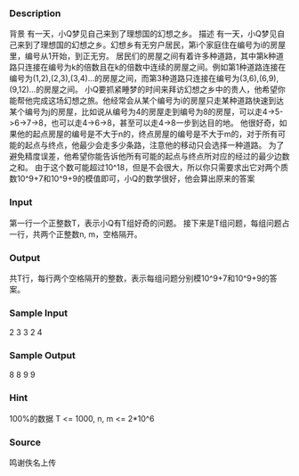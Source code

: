 
### Description
背景
有一天，小Q梦见自己来到了理想国的幻想之乡。
描述
有一天，小Q梦见自己来到了理想国的幻想之乡。幻想乡有无穷户居民，第i个家庭住在编号为i的房屋里，编号从1开始，到正无穷。
居民们的房屋之间有着许多种道路，其中第k种道路只连接在编号为k的倍数且在k的倍数中连续的房屋之间。例如第1种道路连接在编号为(1,2),(2,3),(3,4)…的房屋之间，而第3种道路只连接在编号为(3,6),(6,9),(9,12)…的房屋之间。
小Q要抓紧睡梦的时间来拜访幻想之乡中的贵人，他希望你能帮他完成这场幻想之旅。他经常会从某个编号为i的房屋只走某种道路快速到达某个编号为j的房屋，比如说从编号为4的房屋走到编号为8的房屋，可以走4->5->6->7->8，也可以走4->6->8，甚至可以走4->8一步到达目的地。
他很好奇，如果他的起点房屋的编号是不大于n的，终点房屋的编号是不大于m的，对于所有可能的起点与终点，他最少会走多少条路，注意他的移动只会选择一种道路。
为了避免精度误差，他希望你能告诉他所有可能的起点与终点所对应的经过的最少边数之和。
由于这个数可能超过10^18，但是不会很大，所以你只需要求出它对两个质数10^9+7和10^9+9的模值即可，小Q的数学很好，他会算出原来的答案

### Input
第一行一个正整数T，表示小Q有T组好奇的问题。
接下来是T组问题，每组问题占一行，共两个正整数n, m，空格隔开。

### Output
共T行，每行两个空格隔开的整数，表示每组问题分别模10^9+7和10^9+9的答案。


### Sample Input
2 
3 3 
2 4
### Sample Output
8 8 
9 9
### Hint
100%的数据 T <= 1000, n, m <= 2*10^6

### Source
鸣谢佚名上传